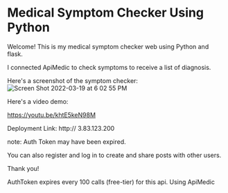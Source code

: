 # Medical Symptom Checker Using Python

Welcome! This is my medical symptom checker web using Python and flask. 

I connected ApiMedic to check symptoms to receive a list of diagnosis. 

Here's a screenshot of the symptom checker: 
![Screen Shot 2022-03-19 at 6 02 55 PM](https://user-images.githubusercontent.com/97312658/159143638-cad15273-1aa2-4f80-8c25-608c8deddf27.png)

Here's a video demo: 

https://youtu.be/khtE5keN98M

Deployment Link:
http:// 3.83.123.200

note: Auth Token may have been expired. 


You can also register and log in to create and share posts with other users. 

Thank you! 

AuthToken expires every 100 calls (free-tier) for this api. Using ApiMedic
